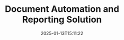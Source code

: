 ---
############################# Static ############################
layout: "family"
date:  2025-01-13T15:11:22
draft: false

product: "Assembly"
product_tag: "assembly"

lang: en

############################# Head ############################
head_title: ".NET, Java, Node.js APIs & Online Document Assembly Apps by GroupDocs"
head_description: "Get all-in-one Document Automation & Reporting Solution for .NET, Java and Node.js applications. Generate all common documents from custom templates and data."

############################# Header ############################
title: "Document Automation and Reporting Solution"
description:  |
  Easily create detailed reports using templates and data sources with our cross-platform apps and APIs.

  Generate reports in formats like Word, Excel, Presentations, and many more using templates with flexible markup.

  Populate charts, barcodes, tables, and other elements with data from sources like JSON, XML, CSV, etc.

############################# Supported Platforms ###############################
supported_platforms:
  enable: true
  head_title: "Choose your platform"
  title: "Platform independence"
  description: "GroupDocs.Assembly is compatible with the following operating systems and frameworks:"
  details_link_title: "Learn more"

  items:
    # items loop
    - title: ".NET"
      description: GroupDocs.Assembly .NET 
      color: "blue"
      tag: "net"
      link: "/assembly/net/"
      features_link: "https://docs.groupdocs.com/assembly/net/system-requirements/"
      features:
          # features loop
          - rows: "3"
            content: |
                    .NET Framework 2.0 or higher <br> Mono Framework 1.2 or higher
      
          # features loop
          - rows: "4"
            content: |
                    Windows Desktop <br> Windows Server <br> Microsoft Azure <br> Linux
      
          # features loop
          - rows: "3"
            content: |
                    Microsoft Visual Studio <br> Xamarin.Android <br> MonoDevelop
      
          # features loop
          - rows: "1"
            content: |
                    50+ file formats
      

    # items loop
    - title: "Java"
      description: GroupDocs.Assembly Java
      color: "red"
      tag: "java"
      link: "/assembly/java/"
      features_link: "https://docs.groupdocs.com/assembly/java/system-requirements/"
      features:
          # features loop
          - rows: "3"
            content: |
                    Java 7 (1.7) or higher
      
          # features loop
          - rows: "4"
            content: |
                    Windows Desktop <br> Windows Server <br> Linux <br> Mac OS
      
          # features loop
          - rows: "3"
            content: |
                   NetBeans <br> IntelliJ IDEA <br> Eclipse 
      
          # features loop
          - rows: "1"
            content: |
                    50+ file formats

    # items loop
    - title: "Node.js"
      description: GroupDocs.Assembly "Node.js
      color: "green"
      tag: "nodejs-java"
      link: "/assembly/nodejs-java/"
      features_link: "https://docs.groupdocs.com/assembly/nodejs-java/system-requirements/"
      features:
          # features loop
          - rows: "3"
            content: |
                    Node.js 16+ and J2SE 8.0 (1.8)+
      
          # features loop
          - rows: "4"
            content: |
                    Windows <br> Linux <br> Mac OS
      
          # features loop
          - rows: "3"
            content: |
                    Atom <br> Visual Studio Code <br> Any other text editor
      
          # features loop
          - rows: "1"
            content: |
                    50+ file formats


############################# Features ###############################
features:
  enable: true
  title: "GroupDocs.Assembly key features"
  description: "This solution helps you create reports in popular document formats, automatically filled with your business data. Easily automate your document generation tasks."

  items:
    # items loop
    - icon: "additional"
      title: "Populate templates with data"
      content: "Fill reports using data from supported sources."

    # items loop
    - icon: "manipulate"
      title: "Flexible markup"
      content: "Add data to documents in a customizable way."

    # items loop
    - icon: "structure"
      title: "Native document features"
      content: "Display data using tables, charts, and barcodes."

    # items loop
    - icon: "merge"
      title: "All popular formats"
      content: "Supports all commonly used document formats."

############################# Code samples ############################
code_samples:
  enable: true
  title: "Generate well-customized reports"
  description: "GroupDocs.Assembly code examples"
  items:
    # code sample loop
    - title: "Using Generated Barcodes"
      content: |
       GroupDocs.Assembly allows barcode markup in report templates. When creating a report, a barcode is generated based on the markup and provided data. Specify the path to the template containing the text, data objects, and markup. Also, specify the data source to fill the barcode with content.
      samples:
        - language: "C#"
          color: "blue"
          content: |
            ```csharp {style=abap}   
            // Create an instance of the DocumentAssembler class
            DocumentAssembler assembler = new DocumentAssembler();

            //Specify the path to the template
            var tmp_path = "barcode_template.docx";

            //Specify the path for the result document
            var res_path = "result.docx";

            //Create an instance of the datasource
            var data = new DataSourceInfo(DataLayer.GetCustomerData(), "customer");

            //Call AssembleDocument to generate the report
            assembler.AssembleDocument(tmp_path, res_path, data);

            ```
        - language: "Java"
          color: "red"
          content: |
            ```java {style=abap}   
            // Create an instance of the DocumentAssembler class
            DocumentAssembler assembler = new DocumentAssembler();
            
            //Specify the path to the template
            String tmp_path = "barcode_template.docx";

            //Specify the path for the result document
            String res_path = "result.docx";

            //Create an instance of the datasource
            DataSourceInfo data = new DataSourceInfo(new DataStorage(), null);

            // Call AssembleDocument to generate the report
            assembler.assembleDocument(tmp_path, res_path, data);

            ```
        - language: "TypeScript"
          color: "green"
          content: |
            ```javascript {style=abap}   
            const assemblyLib = require('@groupdocs/groupdocs.assembly');

            // Create an instance of the DocumentAssembler class
            const assembler = new assemblyLib.DocumentAssembler();
            
            //Specify the path to the template
            const tmp_path = "barcode_template.docx";

            //Specify the path for the result document
            const res_path = "result.docx";

            //Create an instance of the datasource
            const data = new assemblyLib.DataSourceInfo(new assemblyLib.DataStorage(), null);

            // Call AssembleDocument to generate the report
            assembler.assembleDocument(tmp_path, res_path, data);

            ```


############################# Supported Formats ###############################
formats:
  enable: true
  title: "Supports 50+ file formats"
  description: "GroupDocs.Assembly works with nearly all popular file formats"

############################# Metrics ###############################
metrics:
  enable: true
  title: "Our product statistics"
  description: "Explore product metrics to gain insights into our progress, impact, and growth."

  items:
    # items loop
    - number: "50+"
      title: "Supported Formats"
      content: "We support over 50 of the most widely used document formats."

    # items loop
    - number: "650k"
      title: "NuGet Downloads"
      content: "GroupDocs.Assembly for .NET is a popular library with more than 650,000 downloads on NuGet."

    # items loop
    - number: "18k"
      title: "Maven Downloads"
      content: "Java developers have downloaded GroupDocs.Assembly on Maven over 18,000 times."

    # items loop
    - number: "150+"
      title: "Happy Customers"
      content: "Our products are trusted by individual developers and leading companies worldwide to create innovative solutions."


############################# Customers ###############################
customers:
  enable: true
  title: "Our Happy Customers"
  description: "GroupDocs libraries are used by some of the most renowned and respected brands across the globe."

  items:
    # items loop
    - title: "BenQ Corporation"
      logo: "benq"
      
    # items loop
    - title: "Nasdaq Stock Market"
      logo: "nasdaq"
      
    # items loop
    - title: "AT&T Inc."
      logo: "att"
      
    # items loop
    - title: "Customer logo AstraZeneca"
      logo: "astrazeneca"
      
    # items loop
    - title: "Central Bank of Argentina"
      logo: "argentinacentralbank"
      
    # items loop
    - title: "Roche Holding AG"
      logo: "roche"
      
    # items loop
    - title: "Capita"
      logo: "capita"
      
    # items loop
    - title: "Axa S.A."
      logo: "axa"
      
    # items loop
    - title: "Instructure Inc."
      logo: "instructure"
      
    # items loop
    - title: "Wipro"
      logo: "wipro"


############################# Actions ###############################
actions:
  enable: true
  title: "Ready to Get Started?"
  description: "Test GroupDocs.Assembly features for free on your platform."

  items:
    # items loop
    - title: ".NET"
      color: "blue"
      link: "/assembly/net/"

    # items loop
    - title: "Java"
      color: "red"
      link: "/assembly/java/"

    # items loop
    - title: "Node.js via Java"
      color: "green"
      link: "/assembly/nodejs-java/"

############################# FAQ ###############################
faq:
  enable: true
  title: "Frequently Asked Questions"
  description: "Browse our Frequently Asked Questions."

  items:
    # items loop
    - question: "Does GroupDocs.Assembly require any external libraries for document composing?"
      answer: "No, GroupDocs.Assembly works independently and does not require third-party libraries like Adobe Acrobat or Microsoft Office."

    # items loop
    - question: "Can I test GroupDocs.Assembly features before purchasing?"
      answer: "Yes, you can! GroupDocs.Assembly offers a free trial. Install it and explore its features. The trial version adds 'trial badges' to your documents and only processes the first 3 pages. For the full experience, get a free 30-day temporary license to access all features. More details are available under [temporary license](https://purchase.groupdocs.com/temporary-license/)."

    # items loop
    - question: "What types of licenses are available?"
      answer: "Looking for a GroupDocs.Assembly license? We offer a variety of options to suit your needs. Choose based on your team size, deployment location (single office or remote), and whether you need to share the SDK/API with clients for distribution. Alternatively, choose a monthly usage license with metered plans—pay only for what you use. Find the best option for you under [pricing](https://purchase.groupdocs.com/pricing/assembly/net/)."

############################# Cloud Links ###############################
cloud_links:
  enable: true
  title: "GroupDocs.Assembly Low-Code APIs"
  description: "Generate documents using your application through our cloud-based REST API."
  
  items:
    # items loop
    - title: "GroupDocs.Assembly Cloud for cURL"
      content: "Use the cURL RESTful API to add data to Word, Excel, PowerPoint, and many other templates."
      icon: "groupdocs_assembly-for-curl"
      link: "https://products.groupdocs.cloud/assembly/curl"

    # items loop
    - title: "GroupDocs.Assembly Cloud for .NET"
      content: "Enhance your .NET applications by generating reports through the Cloud SDK. Display business data in your custom format."
      icon: "groupdocs_assembly-for-net"
      link: "https://products.groupdocs.cloud/assembly/net"

    # items loop
    - title: "GroupDocs.Assembly Cloud for Java"
      content: "GroupDocs.Assembly SDK offers different options for Java applications to generate various types of documents."
      icon: "groupdocs_assembly-for-java"
      link: "https://products.groupdocs.cloud/assembly/java"

############################# App links ###############################
app_links:
  enable: true
  title: "GroupDocs.Assembly Web Apps"
  description: "GroupDocs.Assembly offers a free web application for generating documents. You can process more than 50 popular file formats directly in your browser, FOR FREE."

  items:
    # items loop
    - title: "GroupDocs.Assembly Total"
      content: "Generate reports in Excel, Word, PowerPoint, and many other file types directly from your web browser."
      icon: "groupdocs_watermark-app"
      link: "https://products.groupdocs.app/assembly/total"

    # items loop
    - title: "GroupDocs.Assembly Word"
      content: "Create Microsoft Word documents from templates and data sources."
      icon: "groupdocs_words-app"
      link: "https://products.groupdocs.app/assembly/docx"

    # items loop
    - title: "GroupDocs.Assembly Excel"
      content: "Upload a template and a data source to generate Excel reports for free."
      icon: "groupdocs_pdf-app"
      link: "https://products.groupdocs.app/assembly/xlsx"


      


---